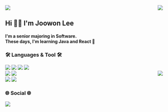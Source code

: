 <div align="">
   <img src="https://capsule-render.vercel.app/api?type=waving&color=CED8F6&height=180&section=header&text=2oo1's%20Github&fontSize=40&fontAlignY=35&fontAlign=50&\"/>
   <a href="https://solved.ac/helloitsme"><img align="right" src="http://mazassumnida.wtf/api/generate_badge?boj=helloitsme"/></a>
  <div align= left>
     <h2><b>Hi 👋🏻  I'm Joowon Lee</b></h2>
     <h4>
        I'm a senior majoring in Software.<br/>
        These days, I'm learning Java and React 🌱
     </h4>
     <h3><b>🛠️ Languages & Tool 🛠️</b></h3>
     <img src="https://img.shields.io/badge/C%23-%23239120?style=flat-square&logo=C-sharp&logoColor=white"/>
     <img src="https://img.shields.io/badge/Java-007396?style=flat-square&logo=OpenJDK&logoColor=white"> 
     <img src="https://img.shields.io/badge/MySQL-4479A1?style=flat-square&logo=mysql&logoColor=white">
     <img src="https://img.shields.io/badge/Oracle-F80000?style=flat-square&logo=oracle&logoColor=white">
     <br>
  </div>
   <a hfef="https://github.com/2oo1s"/><img align="right" src="https://github-readme-stats.vercel.app/api/top-langs/?username=2oo1s&layout=compact&theme=onedark&langs_count=6&hide_border=true"/></a>
    <div align=left>
     <img src="https://img.shields.io/badge/JavaScript-F7DF1E?style=flat-square&logo=javascript&logoColor=black"> 
     <img src="https://img.shields.io/badge/React-61DAFB?style=flat-square&logo=react&logoColor=black">
     <br>
     <img src="https://img.shields.io/badge/Visual%20Studio%20Code-007ACC.svg?&style=flat-square&logo=Visual%20Studio%20Code&logoColor=white"> 
     <img src="https://img.shields.io/badge/Eclipse%20IDE-2C2255.svg?&style=flat-square&logo=Eclipse%20IDE&logoColor=white">
  </div>
  
  <div align= left>
    <h3><b>🌐 Social 🌐</b></h3>
    <a href="https://2oo1s.tistory.com/"><img src="https://img.shields.io/badge/Tistory-FE642E?style=flat-square&logo=Tistory&logoColor=white"/></a>
  </div>

<!--
**2oo1s/2oo1s** is a ✨ _special_ ✨ repository because its `README.md` (this file) appears on your GitHub profile.

Here are some ideas to get you started:

- 🔭 I’m currently working on ...
- 🌱 I’m currently learning ...
- 👯 I’m looking to collaborate on ...
- 🤔 I’m looking for help with ...
- 💬 Ask me about ...
- 📫 How to reach me: ...
- 😄 Pronouns: ...
- ⚡ Fun fact: ...
-->
